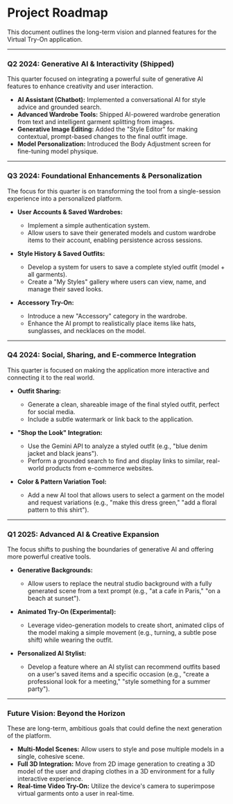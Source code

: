# Project Roadmap

This document outlines the long-term vision and planned features for the Virtual Try-On application.

---

### Q2 2024: Generative AI & Interactivity (Shipped)

This quarter focused on integrating a powerful suite of generative AI features to enhance creativity and user interaction.

-   **AI Assistant (Chatbot):** Implemented a conversational AI for style advice and grounded search.
-   **Advanced Wardrobe Tools:** Shipped AI-powered wardrobe generation from text and intelligent garment splitting from images.
-   **Generative Image Editing:** Added the "Style Editor" for making contextual, prompt-based changes to the final outfit image.
-   **Model Personalization:** Introduced the Body Adjustment screen for fine-tuning model physique.

---

### Q3 2024: Foundational Enhancements & Personalization

The focus for this quarter is on transforming the tool from a single-session experience into a personalized platform.

-   **User Accounts & Saved Wardrobes:**
    -   Implement a simple authentication system.
    -   Allow users to save their generated models and custom wardrobe items to their account, enabling persistence across sessions.

-   **Style History & Saved Outfits:**
    -   Develop a system for users to save a complete styled outfit (model + all garments).
    -   Create a "My Styles" gallery where users can view, name, and manage their saved looks.

-   **Accessory Try-On:**
    -   Introduce a new "Accessory" category in the wardrobe.
    -   Enhance the AI prompt to realistically place items like hats, sunglasses, and necklaces on the model.

---

### Q4 2024: Social, Sharing, and E-commerce Integration

This quarter is focused on making the application more interactive and connecting it to the real world.

-   **Outfit Sharing:**
    -   Generate a clean, shareable image of the final styled outfit, perfect for social media.
    -   Include a subtle watermark or link back to the application.

-   **"Shop the Look" Integration:**
    -   Use the Gemini API to analyze a styled outfit (e.g., "blue denim jacket and black jeans").
    -   Perform a grounded search to find and display links to similar, real-world products from e-commerce websites.

-   **Color & Pattern Variation Tool:**
    -   Add a new AI tool that allows users to select a garment on the model and request variations (e.g., "make this dress green," "add a floral pattern to this shirt").

---

### Q1 2025: Advanced AI & Creative Expansion

The focus shifts to pushing the boundaries of generative AI and offering more powerful creative tools.

-   **Generative Backgrounds:**
    -   Allow users to replace the neutral studio background with a fully generated scene from a text prompt (e.g., "at a cafe in Paris," "on a beach at sunset").

-   **Animated Try-On (Experimental):**
    -   Leverage video-generation models to create short, animated clips of the model making a simple movement (e.g., turning, a subtle pose shift) while wearing the outfit.

-   **Personalized AI Stylist:**
    -   Develop a feature where an AI stylist can recommend outfits based on a user's saved items and a specific occasion (e.g., "create a professional look for a meeting," "style something for a summer party").

---

### Future Vision: Beyond the Horizon

These are long-term, ambitious goals that could define the next generation of the platform.

-   **Multi-Model Scenes:** Allow users to style and pose multiple models in a single, cohesive scene.
-   **Full 3D Integration:** Move from 2D image generation to creating a 3D model of the user and draping clothes in a 3D environment for a fully interactive experience.
-   **Real-time Video Try-On:** Utilize the device's camera to superimpose virtual garments onto a user in real-time.
